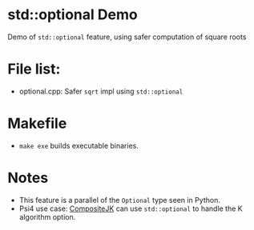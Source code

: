 # std::optional Demo
Demo of `std::optional` feature, using safer computation of square roots 

# File list:
- optional.cpp: Safer `sqrt` impl using `std::optional` 

# Makefile
- `make exe` builds executable binaries.

# Notes
- This feature is a parallel of the `Optional` type seen in Python.
- Psi4 use case: [CompositeJK](https://github.com/davpoolechem/psi4/blob/dpoole34/compositejk-scftype-optional/psi4/src/psi4/libfock/CompositeJK.cc) can use `std::optional` to handle the K algorithm option. 
